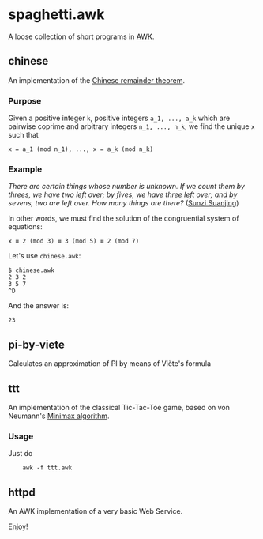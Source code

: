 # spaghetti.awk

A loose collection of short programs in [AWK](https://en.wikipedia.org/wiki/AWK).


## chinese

An implementation of the [Chinese remainder theorem](https://en.wikipedia.org/wiki/Chinese_remainder_theorem).

### Purpose

Given a positive integer `k`, positive integers `a_1, ..., a_k` which are pairwise coprime and arbitrary integers `n_1, ..., n_k`, we find the unique `x` such that

```
x = a_1 (mod n_1), ..., x = a_k (mod n_k)
```

### Example

_There are certain things whose number is unknown. If we count them by threes, we have two left over; by fives, we have three left over; and by sevens, two are left over. How many things are there?_ ([Sunzi Suanjing](https://en.wikipedia.org/wiki/Sunzi_Suanjing))

In other words, we must find the solution of the congruential system of equations:

```
x ≡ 2 (mod 3) ≡ 3 (mod 5) ≡ 2 (mod 7)
```

Let's use `chinese.awk`:

```
$ chinese.awk
2 3 2
3 5 7
^D
```

And the answer is:

```
23
```


## pi-by-viete

Calculates an approximation of PI by means of Viète's formula


## ttt

An implementation of the classical Tic-Tac-Toe game, based on von Neumann's [Minimax algorithm](http://en.wikipedia.org/wiki/Minimax).

### Usage

Just do

        awk -f ttt.awk


## httpd

An AWK implementation of a very basic Web Service.


Enjoy!
